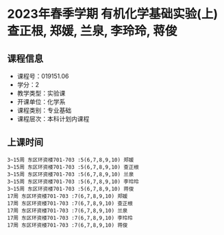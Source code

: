 # 2023年春季学期 有机化学基础实验(上) 查正根, 郑媛, 兰泉, 李玲玲, 蒋俊






## 课程信息

- 课程号：019151.06
- 学分：2
- 教学类型：实验课
- 开课单位：化学系
- 课程类别：专业基础
- 课程层次：本科计划内课程

## 上课时间

```
3~15周 东区环资楼701-703 :5(6,7,8,9,10) 郑媛
3~15周 东区环资楼701-703 :5(6,7,8,9,10) 查正根
3~15周 东区环资楼701-703 :5(6,7,8,9,10) 兰泉
3~15周 东区环资楼701-703 :5(6,7,8,9,10) 李玲玲
3~15周 东区环资楼701-703 :5(6,7,8,9,10) 蒋俊
17周 东区环资楼701-703 :7(6,7,8,9,10) 郑媛
17周 东区环资楼701-703 :7(6,7,8,9,10) 查正根
17周 东区环资楼701-703 :7(6,7,8,9,10) 兰泉
17周 东区环资楼701-703 :7(6,7,8,9,10) 李玲玲
17周 东区环资楼701-703 :7(6,7,8,9,10) 蒋俊
```


